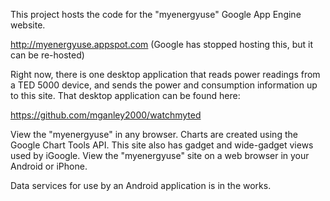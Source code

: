 This project hosts the code for the "myenergyuse" Google App Engine website.

http://myenergyuse.appspot.com  (Google has stopped hosting this, but it can be re-hosted)

Right now, there is one desktop application that reads power readings from a TED 5000 device, and sends the power and consumption information up to this site. That desktop application can be found here:

https://github.com/mganley2000/watchmyted

View the "myenergyuse" in any browser. Charts are created using the Google Chart Tools API. This site also has gadget and wide-gadget views used by iGoogle. View the "myenergyuse" site on a web browser in your Android or iPhone.

Data services for use by an Android application is in the works.
